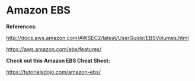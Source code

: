# Amazon EBS



**References:**

http://docs.aws.amazon.com/AWSEC2/latest/UserGuide/EBSVolumes.html

https://aws.amazon.com/ebs/features/

 

**Check out this Amazon EBS Cheat Sheet:**

https://tutorialsdojo.com/amazon-ebs/

